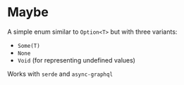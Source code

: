 # Maybe

A simple enum similar to `Option<T>` but with three variants:
-  `Some(T)`
- `None`
- `Void` (for representing undefined values)

Works with `serde` and `async-graphql`
